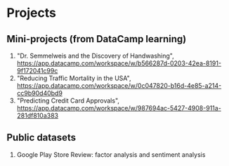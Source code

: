 # Projects

## Mini-projects (from DataCamp learning)
1. "Dr. Semmelweis and the Discovery of Handwashing", https://app.datacamp.com/workspace/w/b566287d-0203-42ea-8191-9f172041c99c
2. "Reducing Traffic Mortality in the USA", https://app.datacamp.com/workspace/w/0c047820-b16d-4e85-a214-cc9b90d40bd9
3. "Predicting Credit Card Approvals", https://app.datacamp.com/workspace/w/987694ac-5427-4908-911a-281df810a383

## Public datasets
1. Google Play Store Review: factor analysis and sentiment analysis
